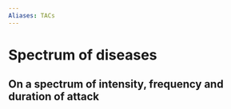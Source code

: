```yaml
---
Aliases: TACs
---
```

# Spectrum of diseases
## On a spectrum of intensity, frequency and duration of attack
